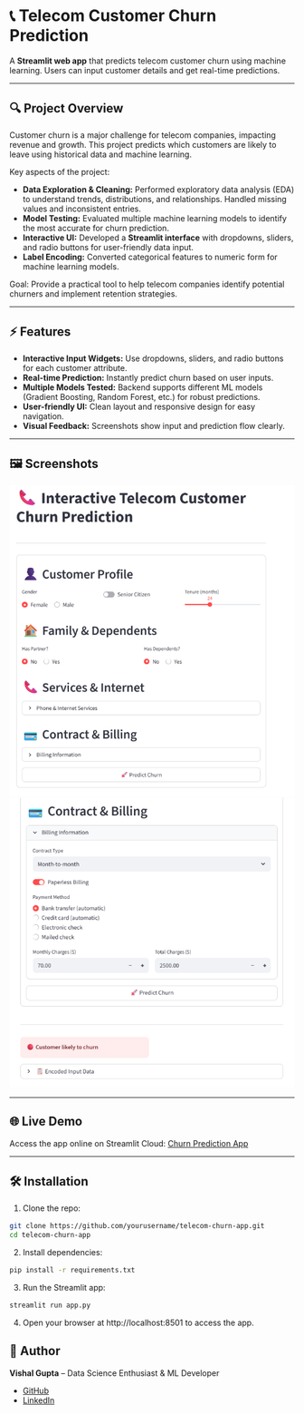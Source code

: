 # 📞 Telecom Customer Churn Prediction

A **Streamlit web app** that predicts telecom customer churn using machine learning. Users can input customer details and get real-time predictions.

---

## 🔍 Project Overview

Customer churn is a major challenge for telecom companies, impacting revenue and growth. This project predicts which customers are likely to leave using historical data and machine learning.  

Key aspects of the project:  

- **Data Exploration & Cleaning:** Performed exploratory data analysis (EDA) to understand trends, distributions, and relationships. Handled missing values and inconsistent entries.  
- **Model Testing:** Evaluated multiple machine learning models to identify the most accurate for churn prediction.  
- **Interactive UI:** Developed a **Streamlit interface** with dropdowns, sliders, and radio buttons for user-friendly data input.  
- **Label Encoding:** Converted categorical features to numeric form for machine learning models.  

Goal: Provide a practical tool to help telecom companies identify potential churners and implement retention strategies.

---

## ⚡ Features

- **Interactive Input Widgets:** Use dropdowns, sliders, and radio buttons for each customer attribute.  
- **Real-time Prediction:** Instantly predict churn based on user inputs.  
- **Multiple Models Tested:** Backend supports different ML models (Gradient Boosting, Random Forest, etc.) for robust predictions.  
- **User-friendly UI:** Clean layout and responsive design for easy navigation.  
- **Visual Feedback:** Screenshots show input and prediction flow clearly.  

---

## 🖼 Screenshots

![App Screenshot 1](./bin/s1.png)  
![App Screenshot 2](./bin/s2.png)  

---

## 🌐 Live Demo

Access the app online on Streamlit Cloud: [Churn Prediction App](https://telco-customer-churn-prediction-v.streamlit.app/)

---

## 🛠️ Installation

1. Clone the repo:
```bash
git clone https://github.com/yourusername/telecom-churn-app.git
cd telecom-churn-app
```

2. Install dependencies:
```bash
pip install -r requirements.txt
```

3. Run the Streamlit app:
```bash
streamlit run app.py
```

4. Open your browser at http://localhost:8501 to access the app.

## 👤 Author

**Vishal Gupta** – Data Science Enthusiast & ML Developer  

- [GitHub](https://github.com/vishalgupta-git)  
- [LinkedIn](https://www.linkedin.com/in/yourprofile)  

